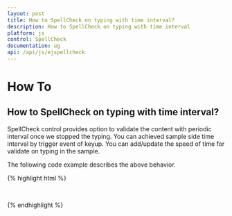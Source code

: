 ```yaml
---
layout: post
title: How to SpellCheck on typing with time interval? 
description: How to SpellCheck on typing with time interval
platform: js
control: SpellCheck
documentation: ug
api: /api/js/ejspellcheck
---
```

# How To

## How to SpellCheck on typing with time interval?

SpellCheck control provides option to validate the content with periodic interval once we stopped the typing. 
You can achieved sample side time interval by trigger event of keyup. You can add/update the speed of time for validate on typing in the sample.

The following code example describes the above behavior.

{% highlight html %}

<div id="SpellCheck" contenteditable="true" onkeyup="onValidateTimeDelay()"></div>
<script type="text/javascript">
    $(function () {
        $("#SpellCheck").ejSpellCheck({
            dictionarySettings: {
                dictionaryUrl: "http://js.syncfusion.com/demos/ejservices/api/SpellCheck/CheckWords",
                customDictionaryUrl: "http://js.syncfusion.com/demos/ejservices/api/SpellCheck/AddToDictionary"
            },
            contextMenuSettings: { enable: true },
            enableValidateOnType: true,
            validating: function (args) {
                // Space key
                if (args.events.keyCode == 32) {
                    args.events.cancelable = false;
                }
                // Enter key
                if (args.events.keyCode == 13) {
                    args.events.cancelable = false;
                }
            },
            actionSuccess: function (args) {
                var spellObj = $("#SpellCheck").data("ejSpellCheck");
                spellObj.setCursorPosition(pos);
            }
        });
    });
    var pos;
    function onValidateTimeDelay() {
        var spellObj = $("#SpellCheck").data("ejSpellCheck");
        var proxy = spellObj;
        if (proxy.setTimeObj != undefined)
            clearInterval(proxy.setTimeObj);
        // 2000 milliseconds is customizable and it’s to wait before executing the code. If omitted, the value 0 is used
        proxy.setTimeObj = setTimeout(function () {
            pos = proxy.getCursorPosition();
            proxy.validate();
        }, 2000);
    }
</script>

    

{% endhighlight %}



